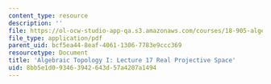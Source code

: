 ```yaml
---
content_type: resource
description: ''
file: https://ol-ocw-studio-app-qa.s3.amazonaws.com/courses/18-905-algebraic-topology-i-fall-2016/8bb5e1d093463942643d57a4207a1494_MIT18_905F16_lec17.pdf
file_type: application/pdf
parent_uid: bcf5ea44-8eaf-4061-1306-7783e9ccc369
resourcetype: Document
title: 'Algebraic Topology I: Lecture 17 Real Projective Space'
uid: 8bb5e1d0-9346-3942-643d-57a4207a1494
---
```

